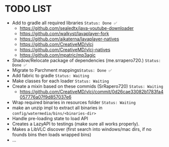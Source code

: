 # TODO LIST
- Add to gradle all required libraries ``Status: Done ✅``
  - https://github.com/sealedtx/java-youtube-downloader
  - https://github.com/walkyst/lavaplayer-fork
  - https://github.com/aikaterna/lavaplayer-natives
  - https://github.com/CreativeMD/vlcj
  - https://github.com/CreativeMD/vlcj-natives
  - https://github.com/mpatric/mp3agic
- Shadow/Relocate package of dependencies (me.srrapero720.<library-name>) ``Status: Done ✅``
- Migrate to Parchment mappings``Status: Done ✅``
- Add fabric to gradle ``Status: Waiting``
- Make classes for each loader ``Status: Waiting``
- Create a mixin based on these commids (SrRapero720) ``Status: Waiting``
  - https://github.com/CreativeMD/vlcj/commit/0d26cae33082b1783fa4057776a07f9d857037e6
- Wrap required binaries in resources folder ``Status: Waiting``
- make an unzip impl to extract all binaries in ``config/watermedia/bins/<binaries-dir>``
- Handle pre-loading state to load API
- Creates a LazyAPI to testings (make sure all works properly).
- Makes a LibVLC discover (first search into windows/mac dirs, if no founds bins then loads wrapped bins)
- ...
